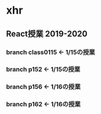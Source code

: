 # xhr

## React授業 2019-2020

### branch class0115 <- 1/15の授業
### branch p152 <- 1/15の授業
### branch p156 <- 1/16の授業
### branch p162 <- 1/16の授業
